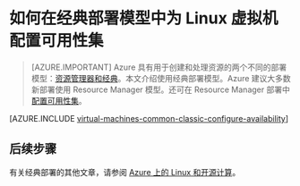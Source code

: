 <properties
	pageTitle="经典 Linux VM 的可用性集 |Azure"
	description="在经典部署模型中，使用 Azure 门户预览和 Azure PowerShell，为新的或现有的 Linux 虚拟机配置可用性集。"
	services="virtual-machines-linux"
	documentationCenter=""
	authors="cynthn"
	manager="timlt"
	editor=""
	tags="azure-service-management"/>

<tags
	ms.service="virtual-machines-linux"
	ms.workload="infrastructure-services"
	ms.tgt_pltfrm="vm-linux"
	ms.devlang="na"
	ms.topic="article"
	ms.date="07/12/2016"
	wacn.date="08/08/2016"
	ms.author="cynthn"/>

# 如何在经典部署模型中为 Linux 虚拟机配置可用性集

> [AZURE.IMPORTANT] Azure 具有用于创建和处理资源的两个不同的部署模型：[资源管理器和经典](/documentation/articles/resource-manager-deployment-model/)。本文介绍使用经典部署模型。Azure 建议大多数新部署使用 Resource Manager 模型。还可在 Resource Manager 部署中[配置可用性集](/documentation/articles/azure-cli-arm-commands/#azure-availset-commands-to-manage-your-availability-sets)。

[AZURE.INCLUDE [virtual-machines-common-classic-configure-availability](../../includes/virtual-machines-common-classic-configure-availability.md)]


## 后续步骤 

有关经典部署的其他文章，请参阅 [Azure 上的 Linux 和开源计算](/documentation/articles/virtual-machines-linux-opensource-links/)。

<!---HONumber=Mooncake_0801_2016-->
